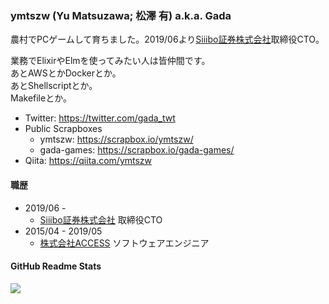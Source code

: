 ### ymtszw (Yu Matsuzawa; 松澤 有) a.k.a. Gada

農村でPCゲームして育ちました。2019/06より[Siiibo証券株式会社](https://github.com/siiibo)取締役CTO。

業務でElixirやElmを使ってみたい人は皆仲間です。  
あとAWSとかDockerとか。  
あとShellscriptとか。  
Makefileとか。

- Twitter: https://twitter.com/gada_twt
- Public Scrapboxes
  - ymtszw: https://scrapbox.io/ymtszw/
  - gada-games: https://scrapbox.io/gada-games/
- Qiita: https://qiita.com/ymtszw

#### 職歴

- 2019/06 -
  - [Siiibo証券株式会社](https://github.com/siiibo) 取締役CTO
- 2015/04 - 2019/05
  - [株式会社ACCESS](https://github.com/access-company) ソフトウェアエンジニア

#### GitHub Readme Stats

![](https://github-readme-stats.vercel.app/api?username=ymtszw&show_icons=true&theme=onedark)
